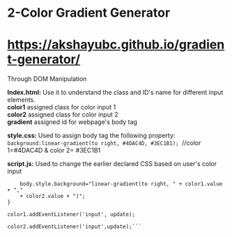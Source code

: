 # 2-Color Gradient Generator <br>
# https://akshayubc.github.io/gradient-generator/ 
Through DOM Manipulation <br>

<b>Index.html:</b> Use it to understand the class and ID's name for different input elements. <br>
<b>color1</b> assigned class for color input 1 <br>
<b>color2</b> assigned class for color input 2 <br> 
<b>gradient</b> assigned id for webpage's body tag

<b> style.css:</b> Used to assign body tag the following property: <br>
```background:linear-gradient(to right, #4DAC4D, #3EC1B1); ```//color 1=#4DAC4D & color 2= #3EC1B1
  
<b> script.js:</b> Used to change the earlier declared CSS based on user's color input <br>

```function update() {
    body.style.background="linear-gradient(to right, " + color1.value + "," 
    + color2.value + ")";
}

color1.addEventListener('input', update);

color2.addEventListener('input',update);```
